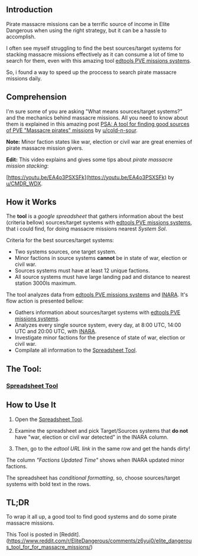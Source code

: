 ## Introduction

Pirate massacre missions can be a terrific source of income in Elite Dangerous when using the right strategy, but it can be a hassle to accomplish. 

I often see myself struggling to find the best sources/target systems for stacking massacre missions effectively as it can consume a lot of time to search for them, even with this amazing tool [edtools PVE missions systems](https://edtools.cc/pve).

So, i found a way to speed up the proccess to search pirate massacre missions daily.

## Comprehension 

I'm sure some of you are asking "What means sources/target systems?" and the mechanics behind massacre missions. All you need to know about them is explained in this amazing post [PSA: A tool for finding good sources of PVE "Massacre pirates" missions](https://www.reddit.com/r/EliteDangerous/comments/hpzmox/psa_a_tool_for_finding_good_sources_of_pve/) by [u/cold-n-sour](https://www.reddit.com/user/cold-n-sour/).

**Note:** Minor faction states like war, election or civil war are great enemies of pirate massacre mission givers. 

**Edit:** This video explains and gives some tips about *pirate massacre mission stacking*:

[https://youtu.be/EA4o3PSXSFk](https://youtu.be/EA4o3PSXSFk) by [u/CMDR_WDX](https://www.reddit.com/user/CMDR_WDX/).

## How it Works

The **tool** is a *google spreadsheet* that gathers information about the best (criteria bellow) sources/target systems with [edtools PVE missions systems](https://edtools.cc/pve), that i could find, for doing massacre missions nearest *System Sol*. 

Criteria for the best sources/target systems:

* Two systems sources, one target system.
* Minor factions in source systems **cannot** be in state of war, election or civil war.
* Sources systems must have at least 12 unique factions.
* All source systems must have large landing pad and distance to nearest station 3000ls maximum.

The tool analyzes data from [edtools PVE missions systems](https://edtools.cc/pve) and [INARA](https://inara.cz/elite/starsystems/). It's flow action is presented bellow:

* Gathers information about sources/target systems with [edtools PVE missions systems](https://edtools.cc/pve).
* Analyzes every single source system, every day, at 8:00 UTC, 14:00 UTC and 20:00 UTC, with [INARA](https://inara.cz/elite/starsystems/).
* Investigate minor factions for the presence of state of war, election or civil war.
* Compilate all information to the [Spreadsheet Tool](https://docs.google.com/spreadsheets/d/1PCTz1hLz3UxeiQT1MsrIKjZeRZTbJL_xn2ij0vpMu6A/edit?usp=sharing).

## The Tool:

### [Spreadsheet Tool](https://docs.google.com/spreadsheets/d/1PCTz1hLz3UxeiQT1MsrIKjZeRZTbJL_xn2ij0vpMu6A/edit?usp=sharing)

## How to Use It

1. Open the [Spreadsheet Tool](https://docs.google.com/spreadsheets/d/1PCTz1hLz3UxeiQT1MsrIKjZeRZTbJL_xn2ij0vpMu6A/edit?usp=sharing).

2. Examine the spreadsheet and pick Target/Sources systems that **do not** have "war, election or civil war detected" in the INARA column.

3. Then, go to the *edtool URL link* in the same row and get the hands dirty! 

The column *"Factions Updated Time"* shows when INARA updated minor factions.

The spreadsheet has *conditional formatting*, so, choose sources/target systems with bold text in the rows. 

## TL;DR

To wrap it all up, a good tool to find good systems and do some pirate massacre missions.

This Tool is posted in [Reddit].(https://www.reddit.com/r/EliteDangerous/comments/z6yuj0/elite_dangerous_tool_for_for_massacre_missions/)
